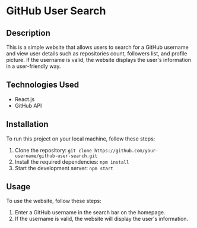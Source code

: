# GitHub User Search

## Description

This is a simple website that allows users to search for a GitHub username and view user details such as repositories count, followers list, and profile picture. If the username is valid, the website displays the user's information in a user-friendly way.

## Technologies Used

- React.js
- GitHub API

## Installation

To run this project on your local machine, follow these steps:

1. Clone the repository: `git clone https://github.com/your-username/github-user-search.git`
2. Install the required dependencies: `npm install`
3. Start the development server: `npm start`

## Usage

To use the website, follow these steps:

1. Enter a GitHub username in the search bar on the homepage.
2. If the username is valid, the website will display the user's information.





